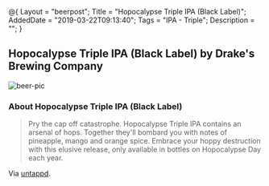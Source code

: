 @{
 Layout = "beerpost";
 Title = "Hopocalypse Triple IPA (Black Label)";
 AddedDate = "2019-03-22T09:13:40";
 Tags = "IPA - Triple";
 Description = "";
 }
 

## Hopocalypse Triple IPA (Black Label) by Drake's Brewing Company

![beer-pic]

### About Hopocalypse Triple IPA (Black Label)

> Pry the cap off catastrophe. Hopocalypse Triple IPA contains an arsenal of hops. Together they'll bombard you with notes of pineapple, mango and orange spice. Embrace your hoppy destruction with this elusive release, only available in bottles on Hopocalypse Day each year.

Via [untappd][untappd-url].

[untappd-url]: <https://untappd.com//b/drake-s-brewing-company-hopocalypse-triple-ipa-black-label/104648>
[beer-pic]: https://jasonpowley.com/assets/img/2019-03-22-hopocalypse-triple-ipa-black-label.jpeg "Hopocalypse Triple IPA (Black Label) by Drake's Brewing Company"
